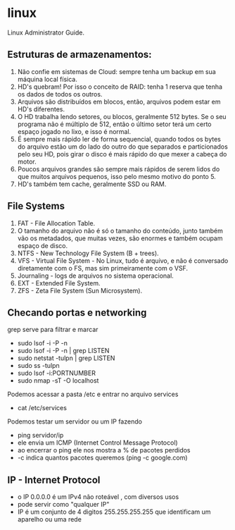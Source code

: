 # linux
Linux Administrator Guide.

## Estruturas de armazenamentos:
1. Não confie em sistemas de Cloud: sempre tenha um backup em sua máquina local física.
2. HD's quebram! Por isso o conceito de RAID: tenha 1 reserva que tenha os dados de todos os outros.
3. Arquivos são distribuídos em blocos, então, arquivos podem estar em HD's diferentes.
4. O HD trabalha lendo setores, ou blocos, geralmente 512 bytes. Se o seu programa não é múltiplo de 512, então o último setor terá um certo espaço jogado no lixo, e isso é normal.
5. É sempre mais rápido ler de forma sequencial, quando todos os bytes do arquivo estão um do lado do outro do que separados e particionados pelo seu HD, pois girar o disco é mais rápido do que mexer a cabeça do motor.
6. Poucos arquivos grandes são sempre mais rápidos de serem lidos do que muitos arquivos pequenos, isso pelo mesmo motivo do ponto 5.
7. HD's também tem cache, geralmente SSD ou RAM.

## File Systems
1. FAT - File Allocation Table.
2. O tamanho do arquivo não é só o tamanho do conteúdo, junto também vão os metadados, que muitas vezes, são enormes e também ocupam espaço de disco.
3. NTFS - New Technology File System (B + trees).
4. VFS - Virtual File System - No Linux, tudo é arquivo, e não é conversado diretamente com o FS, mas sim primeiramente com o VSF.
5. Journaling - logs de arquivos no sistema operacional.
6. EXT - Extended File System.
7. ZFS - Zeta File System (Sun Microsystem).

## Checando portas e networking
grep serve para filtrar e marcar
- sudo lsof -i -P -n
- sudo lsof -i -P -n | grep LISTEN
- sudo netstat -tulpn | grep LISTEN
- sudo ss -tulpn
- sudo lsof -i:PORTNUMBER
- sudo nmap -sT -O localhost

Podemos acessar a pasta /etc e entrar no arquivo services
- cat /etc/services

Podemos testar um servidor ou um IP fazendo
- ping servidor/ip
- ele envia um ICMP (Internet Control Message Protocol)
- ao encerrar o ping ele nos mostra a % de pacotes perdidos
- -c indica quantos pacotes queremos (ping -c google.com)

## IP - Internet Protocol
- o IP 0.0.0.0 é um IPv4 não roteável , com diversos usos
- pode servir como "qualquer IP"
- IP é um conjunto de 4 digitos 255.255.255.255 que identificam um aparelho ou uma rede